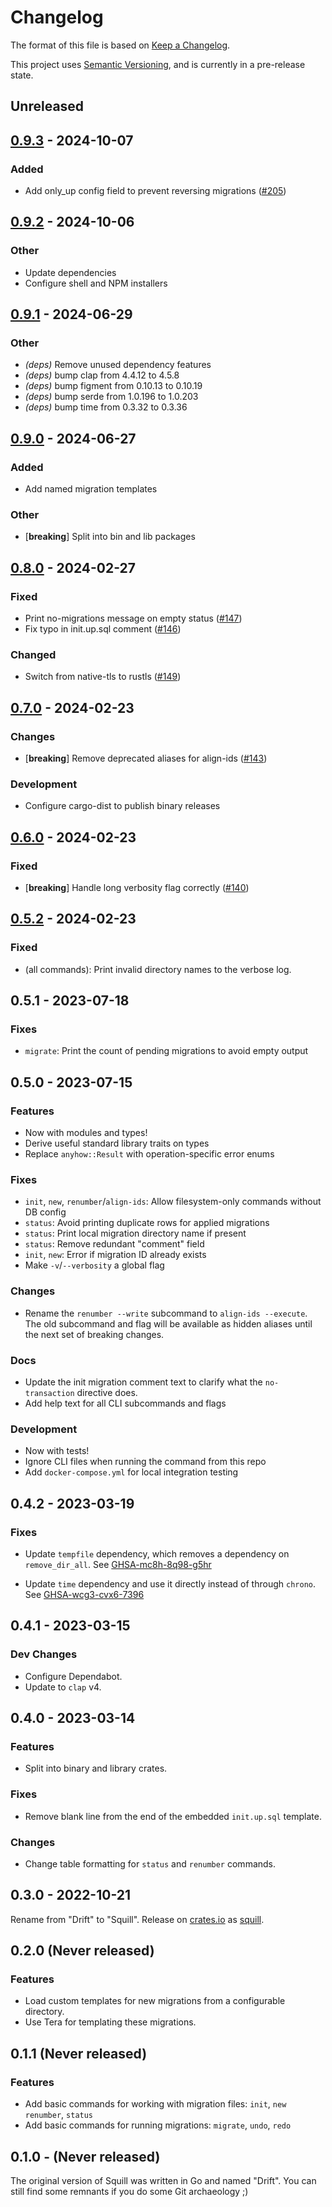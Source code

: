 # Changelog

The format of this file is based on [Keep a Changelog].

This project uses [Semantic Versioning], and is currently in a pre-release state.

[Semantic Versioning]: https://semver.org/spec/v2.0.0.html
[Keep a Changelog]: https://keepachangelog.com/en/1.0.0/

## Unreleased

## [0.9.3](https://github.com/jdkaplan/squill/compare/squill-cli-v0.9.2...squill-cli-v0.9.3) - 2024-10-07

### Added

- Add only_up config field to prevent reversing migrations ([#205](https://github.com/jdkaplan/squill/pull/205))

## [0.9.2](https://github.com/jdkaplan/squill/compare/squill-cli-v0.9.1...squill-cli-v0.9.2) - 2024-10-06

### Other

- Update dependencies
- Configure shell and NPM installers

## [0.9.1](https://github.com/jdkaplan/squill/compare/squill-cli-v0.9.0...squill-cli-v0.9.1) - 2024-06-29

### Other
- *(deps)* Remove unused dependency features
- *(deps)* bump clap from 4.4.12 to 4.5.8
- *(deps)* bump figment from 0.10.13 to 0.10.19
- *(deps)* bump serde from 1.0.196 to 1.0.203
- *(deps)* bump time from 0.3.32 to 0.3.36

## [0.9.0](https://github.com/jdkaplan/squill/compare/v0.8.0...squill-cli-v0.9.0) - 2024-06-27

### Added
- Add named migration templates

### Other
- [**breaking**] Split into bin and lib packages

## [0.8.0](https://github.com/jdkaplan/squill/compare/v0.7.0...v0.8.0) - 2024-02-27

### Fixed
- Print no-migrations message on empty status ([#147](https://github.com/jdkaplan/squill/pull/147))
- Fix typo in init.up.sql comment ([#146](https://github.com/jdkaplan/squill/pull/146))

### Changed
- Switch from native-tls to rustls ([#149](https://github.com/jdkaplan/squill/pull/149))

## [0.7.0](https://github.com/jdkaplan/squill/compare/v0.6.0...v0.7.0) - 2024-02-23

### Changes
- [**breaking**] Remove deprecated aliases for align-ids ([#143](https://github.com/jdkaplan/squill/pull/143))

### Development
- Configure cargo-dist to publish binary releases

## [0.6.0](https://github.com/jdkaplan/squill/compare/v0.5.2...v0.6.0) - 2024-02-23

### Fixed
- [**breaking**] Handle long verbosity flag correctly ([#140](https://github.com/jdkaplan/squill/pull/140))

## [0.5.2](https://github.com/jdkaplan/squill/compare/v0.5.1...v0.5.2) - 2024-02-23

### Fixed

- (all commands): Print invalid directory names to the verbose log.

## 0.5.1 - 2023-07-18

### Fixes

- `migrate`: Print the count of pending migrations to avoid empty output

## 0.5.0 - 2023-07-15

### Features

- Now with modules and types!
- Derive useful standard library traits on types
- Replace `anyhow::Result` with operation-specific error enums

### Fixes

- `init`, `new`, `renumber`/`align-ids`: Allow filesystem-only commands without DB config
- `status`: Avoid printing duplicate rows for applied migrations
- `status`: Print local migration directory name if present
- `status`: Remove redundant "comment" field
- `init`, `new`: Error if migration ID already exists
- Make `-v`/`--verbosity` a global flag

### Changes

- Rename the `renumber --write` subcommand to `align-ids --execute`. The old subcommand and flag
  will be available as hidden aliases until the next set of breaking changes.

### Docs

- Update the init migration comment text to clarify what the `no-transaction` directive does.
- Add help text for all CLI subcommands and flags

### Development

- Now with tests!
- Ignore CLI files when running the command from this repo
- Add `docker-compose.yml` for local integration testing

## 0.4.2 - 2023-03-19

### Fixes

- Update `tempfile` dependency, which removes a dependency on `remove_dir_all`.
  See [GHSA-mc8h-8q98-g5hr](https://github.com/advisories/GHSA-mc8h-8q98-g5hr)

- Update `time` dependency and use it directly instead of through `chrono`.
  See [GHSA-wcg3-cvx6-7396](https://github.com/advisories/GHSA-wcg3-cvx6-7396)

## 0.4.1 - 2023-03-15

### Dev Changes

- Configure Dependabot.
- Update to `clap` v4.

## 0.4.0 - 2023-03-14

### Features

- Split into binary and library crates.

### Fixes

- Remove blank line from the end of the embedded `init.up.sql` template.

### Changes

- Change table formatting for `status` and `renumber` commands.

## 0.3.0 - 2022-10-21

Rename from "Drift" to "Squill".
Release on [crates.io](https://crates.io) as [squill](https://crates.io/crates/squill).

## 0.2.0 (Never released)

### Features

- Load custom templates for new migrations from a configurable directory.
- Use Tera for templating these migrations.

## 0.1.1 (Never released)

### Features

- Add basic commands for working with migration files: `init`, `new` `renumber`, `status`
- Add basic commands for running migrations: `migrate`, `undo`, `redo`

## 0.1.0 - (Never released)

The original version of Squill was written in Go and named "Drift". You can still find some remnants if you do some Git archaeology ;)
